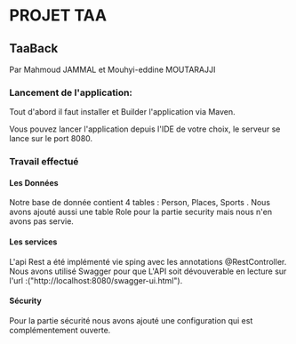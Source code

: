 # PROJET TAA 

## TaaBack

Par Mahmoud JAMMAL et Mouhyi-eddine MOUTARAJJI

### Lancement de l'application: 

Tout d'abord il faut installer et Builder l'application via Maven. 

Vous pouvez lancer l'application depuis l'IDE de votre choix, le serveur se lance sur le port 8080.

### Travail effectué

#### Les Données

Notre base de donnée contient 4 tables : Person, Places, Sports . Nous avons ajouté aussi une table Role pour la partie security mais nous n'en avons pas servie. 


#### Les services 

L'api Rest a été implémenté vie sping avec les annotations @RestController. Nous avons utilisé Swagger pour que L'API soit dévouverable en lecture sur l'url :("http://localhost:8080/swagger-ui.html").

#### Sécurity

Pour la partie sécurité nous avons ajouté une configuration qui est complémentement ouverte.
